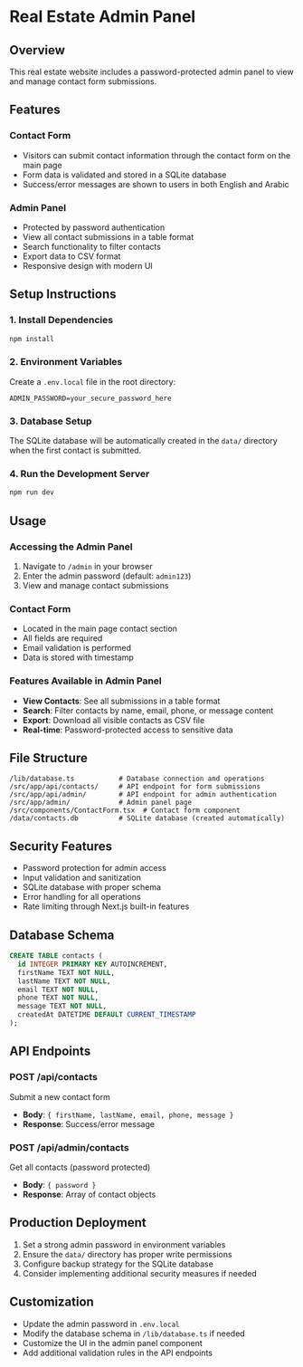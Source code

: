 # Real Estate Admin Panel

## Overview

This real estate website includes a password-protected admin panel to view and manage contact form submissions.

## Features

### Contact Form

- Visitors can submit contact information through the contact form on the main page
- Form data is validated and stored in a SQLite database
- Success/error messages are shown to users in both English and Arabic

### Admin Panel

- Protected by password authentication
- View all contact submissions in a table format
- Search functionality to filter contacts
- Export data to CSV format
- Responsive design with modern UI

## Setup Instructions

### 1. Install Dependencies

```bash
npm install
```

### 2. Environment Variables

Create a `.env.local` file in the root directory:

```
ADMIN_PASSWORD=your_secure_password_here
```

### 3. Database Setup

The SQLite database will be automatically created in the `data/` directory when the first contact is submitted.

### 4. Run the Development Server

```bash
npm run dev
```

## Usage

### Accessing the Admin Panel

1. Navigate to `/admin` in your browser
2. Enter the admin password (default: `admin123`)
3. View and manage contact submissions

### Contact Form

- Located in the main page contact section
- All fields are required
- Email validation is performed
- Data is stored with timestamp

### Features Available in Admin Panel

- **View Contacts**: See all submissions in a table format
- **Search**: Filter contacts by name, email, phone, or message content
- **Export**: Download all visible contacts as CSV file
- **Real-time**: Password-protected access to sensitive data

## File Structure

```
/lib/database.ts           # Database connection and operations
/src/app/api/contacts/     # API endpoint for form submissions
/src/app/api/admin/        # API endpoint for admin authentication
/src/app/admin/            # Admin panel page
/src/components/ContactForm.tsx  # Contact form component
/data/contacts.db          # SQLite database (created automatically)
```

## Security Features

- Password protection for admin access
- Input validation and sanitization
- SQLite database with proper schema
- Error handling for all operations
- Rate limiting through Next.js built-in features

## Database Schema

```sql
CREATE TABLE contacts (
  id INTEGER PRIMARY KEY AUTOINCREMENT,
  firstName TEXT NOT NULL,
  lastName TEXT NOT NULL,
  email TEXT NOT NULL,
  phone TEXT NOT NULL,
  message TEXT NOT NULL,
  createdAt DATETIME DEFAULT CURRENT_TIMESTAMP
);
```

## API Endpoints

### POST /api/contacts

Submit a new contact form

- **Body**: `{ firstName, lastName, email, phone, message }`
- **Response**: Success/error message

### POST /api/admin/contacts

Get all contacts (password protected)

- **Body**: `{ password }`
- **Response**: Array of contact objects

## Production Deployment

1. Set a strong admin password in environment variables
2. Ensure the `data/` directory has proper write permissions
3. Configure backup strategy for the SQLite database
4. Consider implementing additional security measures if needed

## Customization

- Update the admin password in `.env.local`
- Modify the database schema in `/lib/database.ts` if needed
- Customize the UI in the admin panel component
- Add additional validation rules in the API endpoints
